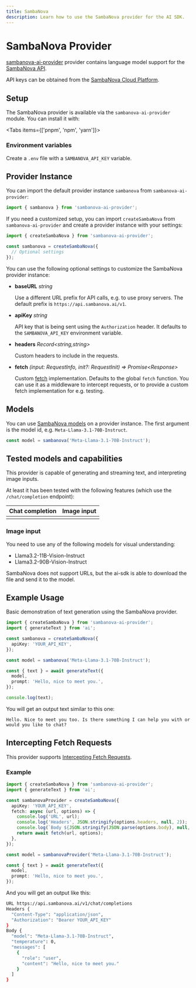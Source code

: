 ```yaml
---
title: SambaNova
description: Learn how to use the SambaNova provider for the AI SDK.
---
```

# SambaNova Provider

<!-- TODO: add github repo url -->
[sambanova-ai-provider]() provider contains language model support for the [SambaNova API](https://cloud.sambanova.ai/).

API keys can be obtained from the [SambaNova Cloud Platform](https://cloud.sambanova.ai/apis).

## Setup

The SambaNova provider is available via the `sambanova-ai-provider` module. You can install it with:

<Tabs items={['pnpm', 'npm', 'yarn']}>
  <Tab>
    <Snippet text="pnpm add sambanova-ai-provider" dark />
  </Tab>
  <Tab>
    <Snippet text="npm install sambanova-ai-provider" dark />
  </Tab>
  <Tab>
    <Snippet text="yarn add sambanova-ai-provider" dark />
  </Tab>
</Tabs>

### Environment variables

Create a `.env` file with a `SAMBANOVA_API_KEY` variable.

## Provider Instance

You can import the default provider instance `sambanova` from `sambanova-ai-provider`:

```ts
import { sambanova } from 'sambanova-ai-provider';
```

If you need a customized setup, you can import `createSambaNova` from `sambanova-ai-provider` and create a provider instance with your settings:

```ts
import { createSambaNova } from 'sambanova-ai-provider';

const sambanova = createSambaNova({
  // Optional settings
});
```

You can use the following optional settings to customize the SambaNova provider instance:

- **baseURL** _string_

  Use a different URL prefix for API calls, e.g. to use proxy servers.
  The default prefix is `https://api.sambanova.ai/v1`.

- **apiKey** _string_

  API key that is being sent using the `Authorization` header.
  It defaults to the `SAMBANOVA_API_KEY` environment variable.

- **headers** _Record&lt;string,string&gt;_

  Custom headers to include in the requests.

- **fetch** _(input: RequestInfo, init?: RequestInit) => Promise&lt;Response&gt;_

  Custom [fetch](https://developer.mozilla.org/en-US/docs/Web/API/fetch) implementation.
  Defaults to the global `fetch` function.
  You can use it as a middleware to intercept requests,
  or to provide a custom fetch implementation for e.g. testing.

## Models

You can use [SambaNova models](https://docs.sambanova.ai/cloud/docs/get-started/supported-models) on a provider instance.
The first argument is the model id, e.g. `Meta-Llama-3.1-70B-Instruct`.

```ts
const model = sambanova('Meta-Llama-3.1-70B-Instruct');
```

## Tested models and capabilities

This provider is capable of generating and streaming text, and interpreting image inputs.

At least it has been tested with the following features (which use the `/chat/completion` endpoint):

| Chat completion     | Image input         |
| ------------------- | ------------------- |
| <Check size={18} /> | <Check size={18} /> |

### Image input

You need to use any of the following models for visual understanding:

- Llama3.2-11B-Vision-Instruct
- Llama3.2-90B-Vision-Instruct

SambaNova does not support URLs, but the ai-sdk is able to download the file and send it to the model.

## Example Usage

Basic demonstration of text generation using the SambaNova provider.

```ts
import { createSambaNova } from 'sambanova-ai-provider';
import { generateText } from 'ai';

const sambanova = createSambaNova({
  apiKey: 'YOUR_API_KEY',
});

const model = sambanova('Meta-Llama-3.1-70B-Instruct');

const { text } = await generateText({
  model,
  prompt: 'Hello, nice to meet you.',
});

console.log(text);
```

You will get an output text similar to this one:

```
Hello. Nice to meet you too. Is there something I can help you with or would you like to chat?
```

## Intercepting Fetch Requests

This provider supports [Intercepting Fetch Requests](https://sdk.vercel.ai/examples/providers/intercepting-fetch-requests).

### Example

```ts
import { createSambaNova } from 'sambanova-ai-provider';
import { generateText } from 'ai';

const sambanovaProvider = createSambaNova({
  apiKey: 'YOUR_API_KEY',
  fetch: async (url, options) => {
    console.log('URL', url);
    console.log('Headers', JSON.stringify(options.headers, null, 2));
    console.log(`Body ${JSON.stringify(JSON.parse(options.body), null, 2)}`);
    return await fetch(url, options);
  },
});

const model = sambanovaProvider('Meta-Llama-3.1-70B-Instruct');

const { text } = await generateText({
  model,
  prompt: 'Hello, nice to meet you.',
});
```

And you will get an output like this:

```bash
URL https://api.sambanova.ai/v1/chat/completions
Headers {
  "Content-Type": "application/json",
  "Authorization": "Bearer YOUR_API_KEY"
}
Body {
  "model": "Meta-Llama-3.1-70B-Instruct",
  "temperature": 0,
  "messages": [
    {
      "role": "user",
      "content": "Hello, nice to meet you."
    }
  ]
}
```
